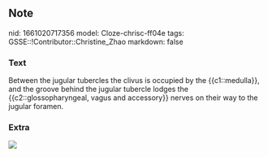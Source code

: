 ## Note
nid: 1661020717356
model: Cloze-chrisc-ff04e
tags: GSSE::!Contributor::Christine_Zhao
markdown: false

### Text
<div>
  <div>
    <div>
      <div>
        Between the jugular tubercles the clivus is occupied by the
        {{c1::medulla}}, and the groove behind the jugular tubercle
        lodges the {{c2::glossopharyngeal, vagus and accessory}}
        nerves on their way to the jugular foramen.
      </div>
    </div>
  </div>
</div>

### Extra
<img src="ar23823-fig-0001-m.jpg">
